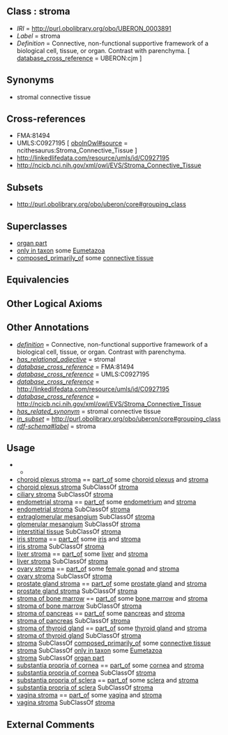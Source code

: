 
## Class : stroma

 * *IRI* = http://purl.obolibrary.org/obo/UBERON_0003891
 * *Label* = stroma
 * *Definition* = Connective, non-functional supportive framework of a biological cell, tissue, or organ. Contrast with parenchyma. [ [database_cross_reference](../../ef/oboInOwl#hasDbXref.md) = UBERON:cjm ]

## Synonyms

 * stromal connective tissue

## Cross-references

 * FMA:81494
 * UMLS:C0927195 [ [oboInOwl#source](../../ce/oboInOwl#source.md) = ncithesaurus:Stroma_Connective_Tissue ]
 * http://linkedlifedata.com/resource/umls/id/C0927195
 * http://ncicb.nci.nih.gov/xml/owl/EVS/Stroma_Connective_Tissue

## Subsets

 * http://purl.obolibrary.org/obo/uberon/core#grouping_class

## Superclasses

 * [organ part](../../UBERON/64/UBERON_0000064.md)
 * [only in taxon](../../RO/60/RO_0002160.md) some [Eumetazoa](../../NCBITaxon/72/NCBITaxon_6072.md)
 * [composed_primarily_of](../../RO/73/RO_0002473.md) some [connective tissue](../../UBERON/84/UBERON_0002384.md)

## Equivalencies


## Other Logical Axioms


## Other Annotations

 * *[definition](../../IAO/15/IAO_0000115.md)* = Connective, non-functional supportive framework of a biological cell, tissue, or organ. Contrast with parenchyma.
 * *[has_relational_adjective](../../UBPROP/07/UBPROP_0000007.md)* = stromal
 * *[database_cross_reference](../../ef/oboInOwl#hasDbXref.md)* = FMA:81494
 * *[database_cross_reference](../../ef/oboInOwl#hasDbXref.md)* = UMLS:C0927195
 * *[database_cross_reference](../../ef/oboInOwl#hasDbXref.md)* = http://linkedlifedata.com/resource/umls/id/C0927195
 * *[database_cross_reference](../../ef/oboInOwl#hasDbXref.md)* = http://ncicb.nci.nih.gov/xml/owl/EVS/Stroma_Connective_Tissue
 * *[has_related_synonym](../../ym/oboInOwl#hasRelatedSynonym.md)* = stromal connective tissue
 * *[in_subset](../../et/oboInOwl#inSubset.md)* = http://purl.obolibrary.org/obo/uberon/core#grouping_class
 * *[rdf-schema#label](../../el/rdf-schema#label.md)* = stroma

## Usage

 * -
 * [choroid plexus stroma](../../UBERON/06/UBERON_0005206.md) == [part_of](../../BFO/50/BFO_0000050.md) some [choroid plexus](../../UBERON/86/UBERON_0001886.md) and [stroma](../../UBERON/91/UBERON_0003891.md)
 * [choroid plexus stroma](../../UBERON/06/UBERON_0005206.md) SubClassOf [stroma](../../UBERON/91/UBERON_0003891.md)
 * [ciliary stroma](../../UBERON/16/UBERON_0009016.md) SubClassOf [stroma](../../UBERON/91/UBERON_0003891.md)
 * [endometrial stroma](../../UBERON/37/UBERON_0002337.md) == [part_of](../../BFO/50/BFO_0000050.md) some [endometrium](../../UBERON/95/UBERON_0001295.md) and [stroma](../../UBERON/91/UBERON_0003891.md)
 * [endometrial stroma](../../UBERON/37/UBERON_0002337.md) SubClassOf [stroma](../../UBERON/91/UBERON_0003891.md)
 * [extraglomerular mesangium](../../UBERON/21/UBERON_0002321.md) SubClassOf [stroma](../../UBERON/91/UBERON_0003891.md)
 * [glomerular mesangium](../../UBERON/20/UBERON_0002320.md) SubClassOf [stroma](../../UBERON/91/UBERON_0003891.md)
 * [interstitial tissue](../../UBERON/69/UBERON_0005169.md) SubClassOf [stroma](../../UBERON/91/UBERON_0003891.md)
 * [iris stroma](../../UBERON/79/UBERON_0001779.md) == [part_of](../../BFO/50/BFO_0000050.md) some [iris](../../UBERON/69/UBERON_0001769.md) and [stroma](../../UBERON/91/UBERON_0003891.md)
 * [iris stroma](../../UBERON/79/UBERON_0001779.md) SubClassOf [stroma](../../UBERON/91/UBERON_0003891.md)
 * [liver stroma](../../UBERON/78/UBERON_0016478.md) == [part_of](../../BFO/50/BFO_0000050.md) some [liver](../../UBERON/07/UBERON_0002107.md) and [stroma](../../UBERON/91/UBERON_0003891.md)
 * [liver stroma](../../UBERON/78/UBERON_0016478.md) SubClassOf [stroma](../../UBERON/91/UBERON_0003891.md)
 * [ovary stroma](../../UBERON/60/UBERON_0006960.md) == [part_of](../../BFO/50/BFO_0000050.md) some [female gonad](../../UBERON/92/UBERON_0000992.md) and [stroma](../../UBERON/91/UBERON_0003891.md)
 * [ovary stroma](../../UBERON/60/UBERON_0006960.md) SubClassOf [stroma](../../UBERON/91/UBERON_0003891.md)
 * [prostate gland stroma](../../UBERON/84/UBERON_0004184.md) == [part_of](../../BFO/50/BFO_0000050.md) some [prostate gland](../../UBERON/67/UBERON_0002367.md) and [stroma](../../UBERON/91/UBERON_0003891.md)
 * [prostate gland stroma](../../UBERON/84/UBERON_0004184.md) SubClassOf [stroma](../../UBERON/91/UBERON_0003891.md)
 * [stroma of bone marrow](../../UBERON/95/UBERON_0007195.md) == [part_of](../../BFO/50/BFO_0000050.md) some [bone marrow](../../UBERON/71/UBERON_0002371.md) and [stroma](../../UBERON/91/UBERON_0003891.md)
 * [stroma of bone marrow](../../UBERON/95/UBERON_0007195.md) SubClassOf [stroma](../../UBERON/91/UBERON_0003891.md)
 * [stroma of pancreas](../../UBERON/34/UBERON_0018234.md) == [part_of](../../BFO/50/BFO_0000050.md) some [pancreas](../../UBERON/64/UBERON_0001264.md) and [stroma](../../UBERON/91/UBERON_0003891.md)
 * [stroma of pancreas](../../UBERON/34/UBERON_0018234.md) SubClassOf [stroma](../../UBERON/91/UBERON_0003891.md)
 * [stroma of thyroid gland](../../UBERON/33/UBERON_0010233.md) == [part_of](../../BFO/50/BFO_0000050.md) some [thyroid gland](../../UBERON/46/UBERON_0002046.md) and [stroma](../../UBERON/91/UBERON_0003891.md)
 * [stroma of thyroid gland](../../UBERON/33/UBERON_0010233.md) SubClassOf [stroma](../../UBERON/91/UBERON_0003891.md)
 * [stroma](../../UBERON/91/UBERON_0003891.md) SubClassOf [composed_primarily_of](../../RO/73/RO_0002473.md) some [connective tissue](../../UBERON/84/UBERON_0002384.md)
 * [stroma](../../UBERON/91/UBERON_0003891.md) SubClassOf [only in taxon](../../RO/60/RO_0002160.md) some [Eumetazoa](../../NCBITaxon/72/NCBITaxon_6072.md)
 * [stroma](../../UBERON/91/UBERON_0003891.md) SubClassOf [organ part](../../UBERON/64/UBERON_0000064.md)
 * [substantia propria of cornea](../../UBERON/77/UBERON_0001777.md) == [part_of](../../BFO/50/BFO_0000050.md) some [cornea](../../UBERON/64/UBERON_0000964.md) and [stroma](../../UBERON/91/UBERON_0003891.md)
 * [substantia propria of cornea](../../UBERON/77/UBERON_0001777.md) SubClassOf [stroma](../../UBERON/91/UBERON_0003891.md)
 * [substantia propria of sclera](../../UBERON/95/UBERON_0010295.md) == [part_of](../../BFO/50/BFO_0000050.md) some [sclera](../../UBERON/73/UBERON_0001773.md) and [stroma](../../UBERON/91/UBERON_0003891.md)
 * [substantia propria of sclera](../../UBERON/95/UBERON_0010295.md) SubClassOf [stroma](../../UBERON/91/UBERON_0003891.md)
 * [vagina stroma](../../UBERON/05/UBERON_0005205.md) == [part_of](../../BFO/50/BFO_0000050.md) some [vagina](../../UBERON/96/UBERON_0000996.md) and [stroma](../../UBERON/91/UBERON_0003891.md)
 * [vagina stroma](../../UBERON/05/UBERON_0005205.md) SubClassOf [stroma](../../UBERON/91/UBERON_0003891.md)

## External Comments

